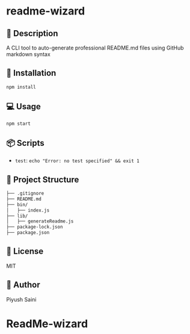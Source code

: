 # readme-wizard

## 📖 Description
A CLI tool to auto-generate professional README.md files using GitHub markdown syntax

## 🚀 Installation
```bash
npm install
```

## 💻 Usage
```bash
npm start
```

## 📦 Scripts
- `test`: `echo "Error: no test specified" && exit 1`

## 📁 Project Structure
```bash
├── .gitignore
├── README.md
├── bin/
│   ├── index.js
├── lib/
│   ├── generateReadme.js
├── package-lock.json
├── package.json
```

## 🧾 License
MIT

## 👤 Author
Piyush Saini
# ReadMe-wizard
